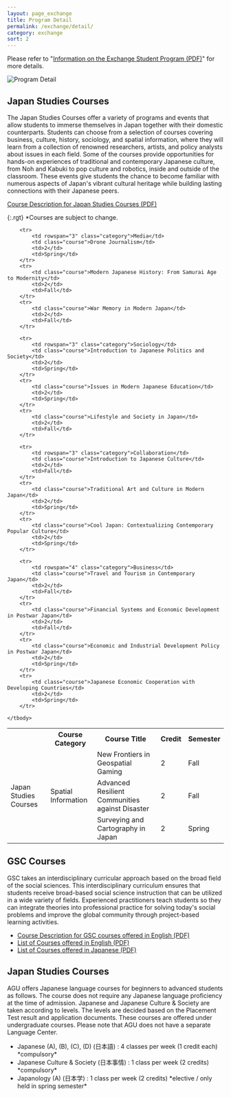```yaml
---
layout: page_exchange
title: Program Detail
permalink: /exchange/detail/
category: exchange
sort: 2
---
```


Please refer to "<a href="../../assets/docs/2020/Information_on_the_Exchange_Student_Program.pdf" target="_blank" class="pdf">Information on the Exchange Student Program (PDF)</a>" for more details. 

<img src="{{ '/assets/images/v1/2019/exchange_02.jpg' | relative_url }}" alt="Program Detail">

## Japan Studies Courses

The Japan Studies Courses offer a variety of programs and events that allow students to immerse themselves in Japan together with their domestic counterparts. Students can choose from a selection of courses covering business, culture, history, sociology, and spatial information, where they will learn from a collection of renowned researchers, artists, and policy analysts about issues in each field. Some of the courses provide opportunities for hands-on experiences of traditional and contemporary Japanese culture, from Noh and Kabuki to pop culture and robotics, inside and outside of the classroom. These events give students the chance to become familiar with numerous aspects of Japan's vibrant cultural heritage while building lasting connections with their Japanese peers.  

<a href="../../assets/docs/2020/Course_Descriptions_for_Japan_Studies_Courses.pdf" target="_blank" class="pdf">Course Description for Japan Studies Courses (PDF)</a>

{:.rgt}
*Courses are subject to change.

<table class="table02">
	<tbody>
		<tr>
			<th></th>
			<th>Course Category</th>
			<th>Course Title</th>
			<th>Credit</th>
			<th>Semester</th>
		</tr>
		<tr>
			<td rowspan="16" class="jsc">Japan Studies Courses</td>
			<td rowspan="3" class="category">Spatial Information</td>
			<td class="course">New Frontiers in Geospatial Gaming</td>
			<td>2</td>
			<td>Fall</td>
		</tr>
		<tr>
			<td class="course">Advanced Resilient Communities against Disaster</td>
			<td>2</td>
			<td>Fall</td>
		</tr>
		<tr>
			<td class="course">Surveying and Cartography in Japan</td>
			<td>2</td>
			<td>Spring</td>
		</tr>

		<tr>
			<td rowspan="3" class="category">Media</td>
			<td class="course">Drone Journalism</td>
			<td>2</td>
			<td>Spring</td>
		</tr>
		<tr>
			<td class="course">Modern Japanese History: From Samurai Age to Modernity</td>
			<td>2</td>
			<td>Fall</td>
		</tr>
		<tr>
			<td class="course">War Memory in Modern Japan</td>
			<td>2</td>
			<td>Fall</td>
		</tr>

		<tr>
			<td rowspan="3" class="category">Sociology</td>
			<td class="course">Introduction to Japanese Politics and Society</td>
			<td>2</td>
			<td>Spring</td>
		</tr>
		<tr>
			<td class="course">Issues in Modern Japanese Education</td>
			<td>2</td>
			<td>Spring</td>
		</tr>
		<tr>
			<td class="course">Lifestyle and Society in Japan</td>
			<td>2</td>
			<td>Fall</td>
		</tr>

		<tr>
			<td rowspan="3" class="category">Collaboration</td>
			<td class="course">Introduction to Japanese Culture</td>
			<td>2</td>
			<td>Fall</td>
		</tr>
		<tr>
			<td class="course">Traditional Art and Culture in Modern Japan</td>
			<td>2</td>
			<td>Spring</td>
		</tr>
		<tr>
			<td class="course">Cool Japan: Contextualizing Contemporary Popular Culture</td>
			<td>2</td>
			<td>Spring</td>
		</tr>

		<tr>
			<td rowspan="4" class="category">Business</td>
			<td class="course">Travel and Tourism in Contemporary Japan</td>
			<td>2</td>
			<td>Fall</td>
		</tr>
		<tr>
			<td class="course">Financial Systems and Economic Development in Postwar Japan</td>
			<td>2</td>
			<td>Fall</td>
		</tr>
		<tr>
			<td class="course">Economic and Industrial Development Policy in Postwar Japan</td>
			<td>2</td>
			<td>Spring</td>
		</tr>
		<tr>
			<td class="course">Japanese Economic Cooperation with Developing Countries</td>
			<td>2</td>
			<td>Spring</td>
		</tr>

	</tbody>
</table>

## GSC Courses
GSC takes an interdisciplinary curricular approach based on the broad field of the social sciences. This interdisciplinary curriculum ensures that students receive broad-based social science instruction that can be utilized in a wide variety of fields. Experienced practitioners teach students so they can integrate theories into professional practice for solving today's social problems and improve the global community through project-based learning activities.   

<ul class="mgn-T15">
  <li><a href="../../assets/docs/2019/Course Descriptions for GSC Courses offered in English.pdf" target="_blank" class="pdf">Course Description for GSC courses offered in English (PDF)</a></li>
  <li><a href="../../assets/docs/2019/2019courselist_English.pdf" target="_blank" class="pdf">List of Courses offered in English (PDF)</a></li>
  <li><a href="../../assets/docs/2019/2019courselist_Japanese.pdf" target="_blank" class="pdf">List of Courses offered in Japanese (PDF)</a></li>
</ul>


## Japan Studies Courses
AGU offers Japanese language courses for beginners to advanced students as follows. The course does not require any Japanese language proficiency at the time of admission. Japanese and Japanese Culture & Society are taken according to levels. The levels are decided based on the Placement Test result and application documents. These courses are offered under undergraduate courses. Please note that AGU does not have a separate Language Center.


<ul class="list-dot mgn-T15">
<li>Japanese (A), (B), (C), (D) (日本語) : 4 classes per week (1 credit each)   *compulsory*</li>
<li>Japanese Culture & Society (日本事情) : 1 class per week (2 credits)     *compulsory*</li>
<li>Japanology (A) (日本学) : 1 class per week (2 credits)   *elective / only held in spring semester*</li>
</ul>
